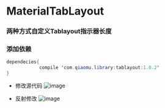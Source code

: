 # MaterialTabLayout
### 两种方式自定义Tablayout指示器长度
### 添加依赖
```java
dependecies{
            compile 'com.qiaomu.library:tablayout:1.0.2'
}
```

- 修改源代码
![image](https://github.com/mrme2014/MaterialTabLayout/raw/master/imgs/3.gif)

- 反射修改
![image](https://github.com/mrme2014/MaterialTabLayout/raw/master/imgs/4.gif)
